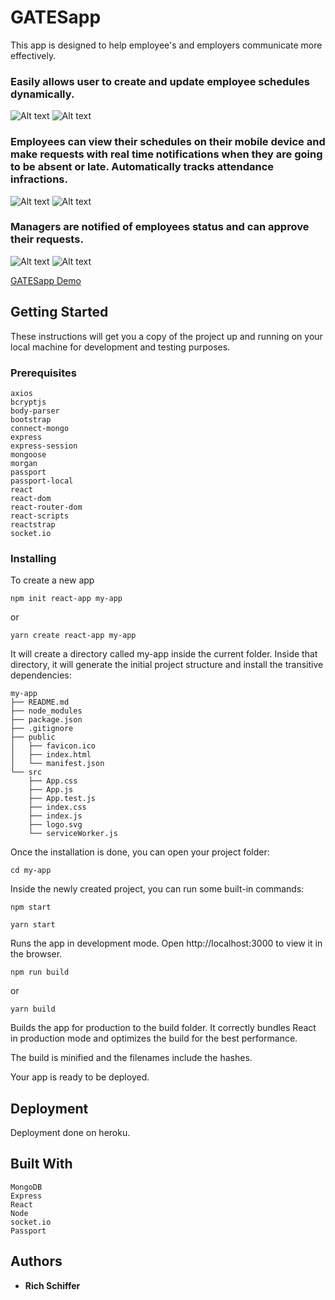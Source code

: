 # GATESapp

This app is designed to help employee's and employers communicate more effectively.
### **Easily allows user to create and update employee schedules dynamically.**
![Alt text](/../screenshots/admin-dashboard-edit.png?raw=true "Admin Dashboard")
![Alt text](/../screenshots/edit-current-schedule.png?raw=true "Edit Schedules")
### **Employees can view their schedules on their mobile device and make requests with real time notifications when they are going to be absent or late. Automatically tracks attendance infractions.**
![Alt text](/../screenshots/request-callout.png?raw=true "Request callout")
![Alt text](/../screenshots/request-callout1.png?raw=true "Request callout")

### **Managers are notified of employees status and can approve their requests.**
![Alt text](/../screenshots/request-callout2.png?raw=true "Manager approval")
![Alt text](/../screenshots/confirmed-callout.png?raw=true "Manager confirmed")


[GATESapp Demo](https://gates-app.herokuapp.com/)


## Getting Started

These instructions will get you a copy of the project up and running on your local machine for development and testing purposes.

### Prerequisites

```
axios
bcryptjs
body-parser
bootstrap
connect-mongo
express
express-session
mongoose
morgan
passport
passport-local
react
react-dom
react-router-dom
react-scripts
reactstrap
socket.io
```

### Installing

To create a new app

```
npm init react-app my-app
```

or

```
yarn create react-app my-app
```

It will create a directory called my-app inside the current folder.
Inside that directory, it will generate the initial project structure and install the transitive dependencies:

```
my-app
├── README.md
├── node_modules
├── package.json
├── .gitignore
├── public
│   ├── favicon.ico
│   ├── index.html
│   └── manifest.json
└── src
    ├── App.css
    ├── App.js
    ├── App.test.js
    ├── index.css
    ├── index.js
    ├── logo.svg
    └── serviceWorker.js
```
Once the installation is done, you can open your project folder:

```
cd my-app
```

Inside the newly created project, you can run some built-in commands:

```
npm start
```

```
yarn start
```
Runs the app in development mode.
Open http://localhost:3000 to view it in the browser.


```
npm run build
```
or
```
yarn build
```

Builds the app for production to the build folder.
It correctly bundles React in production mode and optimizes the build for the best performance.

The build is minified and the filenames include the hashes.

Your app is ready to be deployed.

## Deployment

Deployment done on heroku.

## Built With
```
MongoDB
Express
React
Node
socket.io
Passport
```

## Authors

* **Rich Schiffer** 

